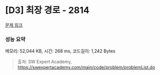 # [D3] 최장 경로 - 2814 

[문제 링크](https://swexpertacademy.com/main/code/problem/problemDetail.do?contestProbId=AV7GOPPaAeMDFAXB) 

### 성능 요약

메모리: 52,044 KB, 시간: 268 ms, 코드길이: 1,242 Bytes



> 출처: SW Expert Academy, https://swexpertacademy.com/main/code/problem/problemList.do